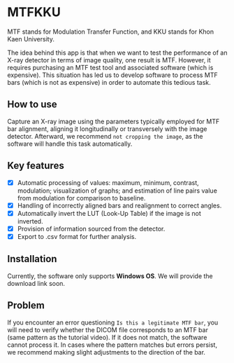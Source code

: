 # MTFKKU
MTF stands for Modulation Transfer Function, and KKU stands for Khon Kaen University. 

The idea behind this app is that when we want to test the performance of an X-ray detector in terms of image quality, one result is MTF. However, it requires purchasing an MTF test tool and associated software (which is expensive). This situation has led us to develop software to process MTF bars (which is not as expensive) in order to automate this tedious task.

## How to use 
Capture an X-ray image using the parameters typically employed for MTF bar alignment, aligning it longitudinally or transversely with the image detector. Afterward, we recommend `not cropping the image`, as the software will handle this task automatically.

## Key features
- [x] Automatic processing of values: maximum, minimum, contrast, modulation; visualization of graphs; and estimation of line pairs value from modulation for comparison to baseline.
- [x] Handling of incorrectly aligned bars and realignment to correct angles.
- [x] Automatically invert the LUT (Look-Up Table) if the image is not inverted.
- [x] Provision of information sourced from the detector.
- [x] Export to .csv format for further analysis.

## Installation
Currently, the software only supports **Windows OS**. We will provide the download link soon.
   
## Problem
If you encounter an error questioning `Is this a legitimate MTF bar`, you will need to verify whether the DICOM file corresponds to an MTF bar (same pattern as the tutorial video). If it does not match, the software cannot process it. In cases where the pattern matches but errors persist, we recommend making slight adjustments to the direction of the bar.


